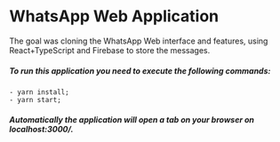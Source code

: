 # WhatsApp Web Application

The goal was cloning the WhatsApp Web interface and features, using React+TypeScript and Firebase to store the messages.

##### To run this application you need to execute the following commands: 
    - yarn install;
    - yarn start;


##### Automatically the application will open a tab on your browser on localhost:3000/.
